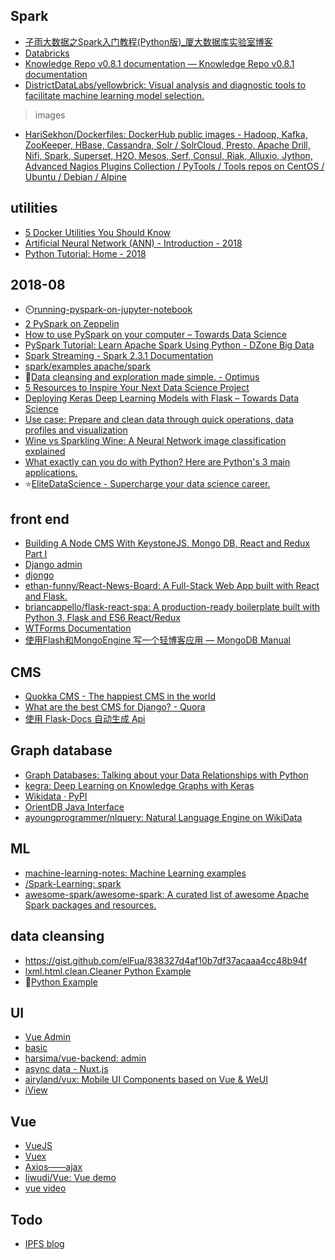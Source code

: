 

## Spark

* [子雨大数据之Spark入门教程(Python版)_厦大数据库实验室博客](http://dblab.xmu.edu.cn/blog/1709-2/)
* [Databricks](https://github.com/databricks)
* [Knowledge Repo v0.8.1 documentation — Knowledge Repo v0.8.1 documentation](http://knowledge-repo.readthedocs.io/en/latest/)
* [DistrictDataLabs/yellowbrick: Visual analysis and diagnostic tools to facilitate machine learning model selection.](https://github.com/DistrictDataLabs/yellowbrick)

> images
* [HariSekhon/Dockerfiles: DockerHub public images - Hadoop, Kafka, ZooKeeper, HBase, Cassandra, Solr / SolrCloud, Presto, Apache Drill, Nifi, Spark, Superset, H2O, Mesos, Serf, Consul, Riak, Alluxio, Jython, Advanced Nagios Plugins Collection / PyTools / Tools repos on CentOS / Ubuntu / Debian / Alpine](https://github.com/HariSekhon/Dockerfiles)

## utilities

* [5 Docker Utilities You Should Know](https://blog.xebialabs.com/2017/05/18/5-docker-utilities-you-should-know/)
* [Artificial Neural Network (ANN) - Introduction - 2018](http://www.bogotobogo.com/python/scikit-learn/Artificial-Neural-Network-ANN-1-Introduction.php)
* [Python Tutorial: Home - 2018](http://www.bogotobogo.com/python/pytut.php)

## 2018-08

* :timer_clock:[running-pyspark-on-jupyter-notebook](https://medium.com/@suci/running-pyspark-on-jupyter-notebook-with-docker-602b18ac4494)
* [2 PySpark on Zeppelin](https://www.jianshu.com/p/3147c59fe9de)
* [How to use PySpark on your computer – Towards Data Science](https://towardsdatascience.com/how-to-use-pyspark-on-your-computer-9c7180075617) 
* [PySpark Tutorial: Learn Apache Spark Using Python - DZone Big Data](https://dzone.com/articles/pyspark-tutorial-learn-apache-spark-using-python)
* [Spark Streaming - Spark 2.3.1 Documentation](http://spark.apache.org/docs/latest/streaming-programming-guide.html#a-quick-example) 
* [spark/examples apache/spark](https://github.com/apache/spark/tree/master/examples/src/main/scala/org/apache/spark/examples)
* :hammer:[Data cleansing and exploration made simple. - Optimus](https://hioptimus.com/get-started-with-optimus/#.W2bUhWiFNPY)
* [5 Resources to Inspire Your Next Data Science Project](https://towardsdatascience.com/5-resources-to-inspire-your-next-data-science-project-ea6afbe20319)
* [Deploying Keras Deep Learning Models with Flask – Towards Data Science](https://towardsdatascience.com/deploying-keras-deep-learning-models-with-flask-5da4181436a2)
* [Use case: Prepare and clean data through quick operations, data profiles and visualization](https://medium.com/ibm-data-science-experience/use-case-prepare-and-clean-data-through-quick-operations-data-profiles-and-visualization-b6dbcca4e0e)
* [Wine vs Sparkling Wine: A Neural Network image classification explained](https://towardsdatascience.com/wine-vs-sparkling-wine-a-neural-network-image-classification-explained-99a6ac477bfa)
* [What exactly can you do with Python? Here are Python's 3 main applications.](https://medium.freecodecamp.org/what-can-you-do-with-python-the-3-main-applications-518db9a68a78)
* :star:[EliteDataScience - Supercharge your data science career.](https://elitedatascience.com/)


## front end

* [Building A Node CMS With KeystoneJS, Mongo DB, React and Redux Part I](https://itnext.io/building-a-node-cms-with-keystonejs-mongo-db-react-and-redux-part-i-ae5958496df2)
* [Django admin](https://code.ziqiangxuetang.com/django/django-admin.html)
* [djongo](https://juejin.im/entry/5acad3cef265da23914867df)
* [ethan-funny/React-News-Board: A Full-Stack Web App built with React and Flask.](https://github.com/ethan-funny/React-News-Board)
* [briancappello/flask-react-spa: A production-ready boilerplate built with Python 3, Flask and ES6 React/Redux](https://github.com/briancappello/flask-react-spa)
* [WTForms Documentation](http://wtforms.simplecodes.com/docs/0.6/fields.html#wtforms.fields.FieldList) 
* [使用Flash和MongoEngine 写一个轻博客应用 — MongoDB Manual](https://mongodb-documentation.readthedocs.io/en/latest/tutorial/write-a-tumblelog-application-with-flask-mongoengine.html)


## CMS
* [Quokka CMS - The happiest CMS in the world](http://quokkaproject.org/)
* [What are the best CMS for Django? - Quora](https://www.quora.com/What-are-the-best-CMS-for-Django) 
* [使用 Flask-Docs 自动生成 Api](https://segmentfault.com/a/1190000015653976)


## Graph database

* [Graph Databases: Talking about your Data Relationships with Python](https://medium.com/labcodes/graph-databases-talking-about-your-data-relationships-with-python-b438c689dc89)
* [kegra: Deep Learning on Knowledge Graphs with Keras](https://towardsdatascience.com/kegra-deep-learning-on-knowledge-graphs-with-keras-98e340488b93) 
* [Wikidata · PyPI](https://pypi.org/project/Wikidata/)
* [OrientDB Java Interface](https://www.tutorialspoint.com/orientdb/orientdb_java_interface.htm) 
* [ayoungprogrammer/nlquery: Natural Language Engine on WikiData](https://github.com/ayoungprogrammer/nlquery)


## ML

* [machine-learning-notes: Machine Learning examples](https://github.com/zhangjunhd/machine-learning-notes)
* [/Spark-Learning: spark](https://gitee.com/whzhaochao/spark-learning)
* [awesome-spark/awesome-spark: A curated list of awesome Apache Spark packages and resources.](https://github.com/awesome-spark/awesome-spark)


## data cleansing

* https://gist.github.com/elFua/838327d4af10b7df37acaaa4cc48b94f
* [lxml.html.clean.Cleaner Python Example](https://www.programcreek.com/python/example/63565/lxml.html.clean.Cleaner)
* :tada:[Python Example](https://www.programcreek.com/python/)

## UI

* [Vue Admin](https://admin.vuebulma.com/#/dashboard)
* [basic](https://harsima.github.io/vue-backend/#/home)
* [harsima/vue-backend: admin](https://github.com/harsima/vue-backend)
* [async data - Nuxt.js](https://zh.nuxtjs.org/guide/async-data)
* [airyland/vux: Mobile UI Components based on Vue & WeUI](https://github.com/airyland/vux) 
* [iView](https://www.iviewui.com/docs/guide/start)

## Vue

* [VueJS](http://cn.vuejs.org/) 
* [Vuex](https://vuex.vuejs.org/zh-cn/)   
* [Axios——ajax](https://github.com/mzabriskie/axios)   
* [liwudi/Vue: Vue demo](https://github.com/liwudi/Vue)
* [vue video](https://www.codecasts.com/learn/frontend)


## Todo

* [IPFS blog](https://xiaozhuanlan.com/topic/0127398456#section)